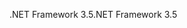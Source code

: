 <span data-ttu-id="4154a-101">.NET Framework 3.5</span><span class="sxs-lookup"><span data-stu-id="4154a-101">.NET Framework 3.5</span></span>